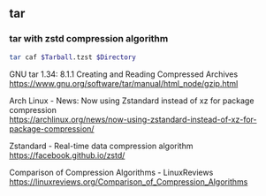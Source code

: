 ## tar

### tar with zstd compression algorithm

```bash
tar caf $Tarball.tzst $Directory
```

GNU tar 1.34: 8.1.1 Creating and Reading Compressed Archives  
https://www.gnu.org/software/tar/manual/html_node/gzip.html

Arch Linux - News: Now using Zstandard instead of xz for package compression  
https://archlinux.org/news/now-using-zstandard-instead-of-xz-for-package-compression/

Zstandard - Real-time data compression algorithm  
https://facebook.github.io/zstd/

Comparison of Compression Algorithms - LinuxReviews  
https://linuxreviews.org/Comparison_of_Compression_Algorithms
